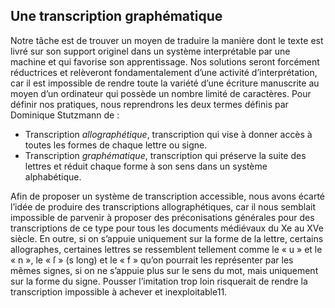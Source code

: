 ## Une transcription graphématique

Notre tâche est de trouver un moyen de traduire la manière dont le texte est livré sur son support
originel dans un système interprétable par une machine et qui favorise son apprentissage. Nos
solutions seront forcément réductrices et relèveront fondamentalement d’une activité
d’interprétation, car il est impossible de rendre toute la variété d’une écriture manuscrite au moyen
d’un ordinateur qui possède un nombre limité de caractères. Pour définir nos pratiques, nous
reprendrons les deux termes définis par Dominique Stutzmann de :
- Transcription *allographétique*, transcription qui vise à donner accès à toutes les formes de
chaque lettre ou signe.
- Transcription *graphématique*, transcription qui préserve la suite des lettres et réduit chaque
forme à son sens dans un système alphabétique.
  
Afin de proposer un système de transcription accessible, nous avons écarté l’idée de produire des
transcriptions allographétiques, car il nous semblait impossible de parvenir à proposer des
préconisations générales pour des transcriptions de ce type pour tous les documents médiévaux du
Xe au XVe siècle. En outre, si on s’appuie uniquement sur la forme de la lettre, certains allographes,
certaines lettres se ressemblent tellement comme le « u » et le « n », le « ſ » (s long) et le « f »
qu’on pourrait les représenter par les mêmes signes, si on ne s’appuie plus sur le sens du mot, mais
uniquement sur la forme du signe. Pousser l’imitation trop loin risquerait de rendre la transcription
impossible à achever et inexploitable11. 